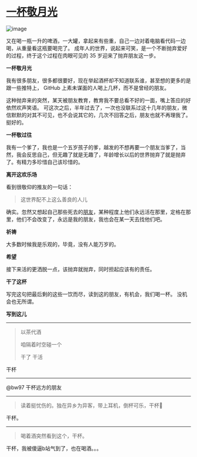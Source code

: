 # [一杯敬月光](https://github.com/yihong0618/gitblog/issues/251)

![image](https://user-images.githubusercontent.com/15976103/202731339-94a4e31e-51cd-4b9e-9550-1905e976a8cc.png)

又在喝一瓶一升的啤酒，一大罐，拿起来有些重，自己一边对着电脑看代码一边喝，从重量看这瓶要喝完了。
成年人的世界，说起来可笑，是一个不断抛弃爱好的过程，终于这个过程在肉眼可见的 35 岁迎来了抛弃朋友这一步。

**一杯敬月光**

我有很多朋友，很多都很要好，现在举起酒杯却不知道联系谁，甚至想的更多的是跟一些推特上， GitHub 上素未谋面的人喝上几杯，而不是曾经的朋友。

这种抛弃来的突然，某天被朋友教育，教育我不要总看不好的一面，嘴上答应的好依然欢声笑语。
可这次之后，半年过去了，一次也没联系过这十几年的朋友，微信默默的对其不可见，也不会说其它的，几次不回答之后，朋友也就不再理我了。挺好的。

**一杯敬过往**

我有一个爹了，我也是一个五岁孩子的爹，越发的不想再要一个朋友当爹了，当然，我会反思自己，但无趣了就是无趣了，年龄增长以后的世界抛弃了就是抛弃了。有精力多珍惜自己该珍惜的。

**离开这欢乐场**

看到很敬仰的推友的一句话：

> 这世界配不上这么善良的人儿

确实。忽然又想起自己那些死去的[朋友](https://github.com/yihong0618/gitblog/issues/196)，某种程度上他们永远活在那里，定格在那里，他们不会改变了，永远是我的朋友，我也会在某一天去找他们吧。

**祈祷**

大多数时候我是乐观的，毕竟，没有人能万岁的。

**希望**

接下来活的更洒脱一点，该抛弃就抛弃，同时担起应该有的责任。

**干了这杯**

写完这句把最后剩的这些一饮而尽，读到这的朋友，有机会，我们喝一杯。
没机会也无所谓。


**写到这儿**

---

> 以茶代酒
> 
> 咱隔着时空碰一个
> 
> 干了 干活

干杯

---

@bw97 干杯远方的朋友

---

> 读着挺忧伤的。独在异乡为异客，带上耳机，倒杯可乐，干杯🍻

干杯。

---

> 喝着酒突然看到这个，干杯。

干杯，我被傻逼b站气到了，也在喝酒。。。